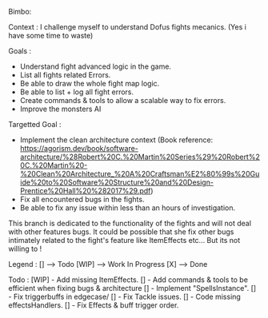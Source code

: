 Bimbo:


Context : I challenge myself to understand Dofus fights mecanics. (Yes i have some time to waste)


Goals :
- Understand fight advanced logic in the game.
- List all fights related Errors.
- Be able to draw the whole fight map logic.
- Be able to list + log all fight errors.
- Create commands & tools to allow a scalable way to fix errors.
- Improve the monsters AI

Targetted Goal :
- Implement the clean architecture context (Book reference: https://agorism.dev/book/software-architecture/%28Robert%20C.%20Martin%20Series%29%20Robert%20C.%20Martin%20-%20Clean%20Architecture_%20A%20Craftsman%E2%80%99s%20Guide%20to%20Software%20Structure%20and%20Design-Prentice%20Hall%20%282017%29.pdf)
- Fix all encountered bugs in the fights.
- Be able to fix any issue within less than an hours of investigation.


This branch is dedicated to the functionality of the fights and will not deal with other features bugs.
It could be possible that she fix other bugs intimately related to the fight's feature like ItemEffects etc...
But its not willing to !

Legend :
[] --> Todo
[WIP] --> Work In Progress
[X] --> Done

Todo :
[WIP] - Add missing ItemEffects.
[] - Add commands & tools to be efficient when fixing bugs & architecture
[] - Implement "SpellsInstance".
[] - Fix triggerbuffs in edgecase/
[] - Fix Tackle issues.
[] - Code missing effectsHandlers.
[] - Fix Effects & buff trigger order.